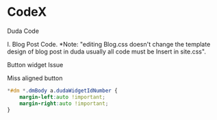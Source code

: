 # CodeX
Duda Code

I. Blog Post Code.
*Note: "editing Blog.css doesn't change the template design of blog post in duda usually all code must be Insert in site.css".


Button widget Issue

  Miss aligned button
  ```css
  *#dm *.dmBody a.dudaWidgetIdNumber {
      margin-left:auto !important;
      margin-right:auto !important;
  }
  ```
